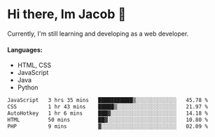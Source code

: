 # Hi there, Im Jacob 👋
Currently, I'm still learning and developing as a web developer.

#### Languages:
- HTML, CSS
- JavaScript
- Java
- Python

<!--START_SECTION:waka-->

```txt
JavaScript   3 hrs 35 mins   ███████████▒░░░░░░░░░░░░░   45.78 %
CSS          1 hr 43 mins    █████▒░░░░░░░░░░░░░░░░░░░   21.97 %
AutoHotkey   1 hr 6 mins     ███▓░░░░░░░░░░░░░░░░░░░░░   14.18 %
HTML         50 mins         ██▓░░░░░░░░░░░░░░░░░░░░░░   10.80 %
PHP          9 mins          ▓░░░░░░░░░░░░░░░░░░░░░░░░   02.09 %
```

<!--END_SECTION:waka-->
